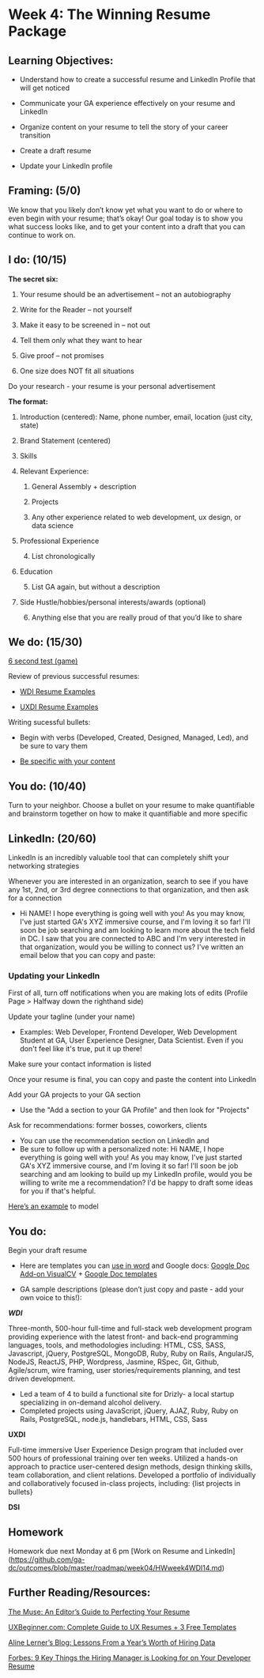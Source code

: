 # Week 4: The Winning Resume Package

## Learning Objectives:

* Understand how to create a successful resume and LinkedIn Profile that will get noticed

* Communicate your GA experience effectively on your resume and LinkedIn

* Organize content on your resume to tell the story of your career transition

* Create a draft resume

* Update your LinkedIn profile 

## Framing: (5/0) 

We know that you likely don’t know yet what you want to do or where to even begin with your resume; that’s okay! Our goal today is to show you what success looks like, and to get your content into a draft that you can continue to work on.

## I do: (10/15) 

**The secret six:**

1. Your resume should be an advertisement – not an autobiography

2. Write for the Reader – not yourself

3. Make it easy to be screened in – not out

4. Tell them only what they want to hear

5. Give proof – not promises

6. One size does NOT fit all situations

Do your research - your resume is your personal advertisement

**The format:**

1. Introduction (centered): Name, phone number, email, location (just city, state)

2. Brand Statement (centered)

3. Skills

4. Relevant Experience:

    1. General Assembly + description

    2. Projects

    3. Any other experience related to web development, ux design, or data science

5. Professional Experience

    4. List chronologically

6. Education

    5. List GA again, but without a description

7. Side Hustle/hobbies/personal interests/awards (optional)

    6. Anything else that you are really proud of that you’d like to share

## We do: (15/30) 

[6 second test (game)](https://resumegenius.com/6-second-resume-challenge)

Review of previous successful resumes:

* [WDI Resume Examples](https://drive.google.com/drive/folders/0BwHwzYWStKuafng5djhvTnltdEVFTDhFM2dwU1JyMm9jcmJFM3ltZ3lEWVZPOFFWWGdEeTA/0B0cuNYi34jyufm9jY1ZNTkdWTE5VMU5pbDlBYkxjVmVjY1p4UzN3LVJQd2c0Wi1CRm1WSkE/0B0cuNYi34jyufmgxOWtkSGNhRHFQX2tudXJUOXlFdXV3djNSTDV2MXlJNnhMaGgtNnp6NVE)

* [UXDI Resume Examples](https://drive.google.com/drive/folders/0BwHwzYWStKuafng5djhvTnltdEVFTDhFM2dwU1JyMm9jcmJFM3ltZ3lEWVZPOFFWWGdEeTA/0B0cuNYi34jyufm9jY1ZNTkdWTE5VMU5pbDlBYkxjVmVjY1p4UzN3LVJQd2c0Wi1CRm1WSkE/0B0cuNYi34jyufmU3UE5hblBUS1hjTFZ1VkRTT2hveHB6TXlxT29JQkdUYzlhbmprdFluR0k)

Writing sucessful bullets: 

- Begin with verbs (Developed, Created, Designed, Managed, Led), and be sure to vary them 

- [Be specific with your content ](http://everyvowel.com/resume-2/)

## You do: (10/40) 

Turn to your neighbor. Choose a bullet on your resume to make quantifiable and brainstorm together on how to make it quantifiable and more specific

## LinkedIn: (20/60) 

LinkedIn is an incredibly valuable tool that can completely shift your networking strategies 

Whenever you are interested in an organization, search to see if you have any 1st, 2nd, or 3rd degree connections to that organization, and then ask for a connection
- Hi NAME! I hope everything is going well with you! As you may know, I've just started GA's XYZ immersive course, and I'm loving it so far! I'll soon be job searching and am looking to learn more about the tech field in DC. I saw that you are connected to ABC and I'm very interested in that organization, would you be willing to connect us? I've written an email below that you can copy and paste: 

### Updating your LinkedIn 
First of all, turn off notifications when you are making lots of edits (Profile Page > Halfway down the righthand side)

Update your tagline (under your name)
- Examples: Web Developer, Frontend Developer, Web Development Student at GA, User Experience Designer, Data Scientist. Even if you don't feel like it's true, put it up there! 

Make sure your contact information is listed

Once your resume is final, you can copy and paste the content into LinkedIn 

Add your GA projects to your GA section 
- Use the "Add a section to your GA Profile" and then look for "Projects" 

Ask for recommendations: former bosses, coworkers, clients 
- You can use the recommendation section on LinkedIn and
- Be sure to follow up with a personalized note: Hi NAME, I hope everything is going well with you! As you may know, I've just started GA's XYZ immersive course, and I'm loving it so far! I'll soon be job searching and am looking to build up my LinkedIn profile, would you be willing to write me a recommendation? I'd be happy to draft some ideas for you if that's helpful. 

[Here’s an example](https://www.linkedin.com/in/christinemovius) to model

## You do: 

Begin your draft resume

- Here are templates you can [use in word](https://www.themuse.com/advice/275-free-resume-templates-you-can-use-right-now?utm_source=Sailthru&utm_medium=email&utm_term=Daily%20Email%20List&utm_campaign=275%20Free%20Resume%20Templates%20That%27ll%20Make%20Your%20Life%20Easier) and Google docs: [Google Doc Add-on VisualCV](https://www.visualcv.com/www/google-docs-resume-templates/)  + [Google Doc templates](https://docs.google.com/document/u/0/)

- GA sample descriptions (please don’t just copy and paste - add your own voice to this!):

**_WDI_**

Three-month, 500-hour full-time and full-stack web development program providing experience with the latest front- and back-end programming languages, tools, and methodologies including: HTML, CSS, SASS, Javascript, jQuery, PostgreSQL, MongoDB, Ruby, Ruby on Rails, AngularJS, NodeJS, ReactJS, PHP, Wordpress, Jasmine, RSpec, Git, Github, Agile/scrum, wire framing, user stories/requirements planning, and test driven development.

- Led a team of 4 to build a functional site for Drizly- a local startup specializing in on-demand alcohol delivery.
- Completed projects using JavaScript, jQuery, AJAZ, Ruby, Ruby on Rails, PostgreSQL, node.js, handlebars, HTML, CSS, Sass

**UXDI**

Full-time immersive User Experience Design program that included over 500 hours of professional training over ten weeks. Utilized a hands-on approach to practice user-centered design methods, design thinking skills, team collaboration, and client relations. Developed a portfolio of individually and collaboratively focused in-class projects, including: {list projects in bullets}

**DSI**
## Homework 
Homework due next Monday at 6 pm [Work on Resume and LinkedIn] (https://github.com/ga-dc/outcomes/blob/master/roadmap/week04/HWweek4WDI14.md)

## Further Reading/Resources:

[The Muse: An Editor’s Guide to Perfecting Your Resume](https://www.themuse.com/advice/an-editors-guide-to-perfecting-your-resume)

[UXBeginner.com: Complete Guide to UX Resumes + 3 Free Templates](http://www.uxbeginner.com/complete-guide-to-ux-resumes-and-a-free-template/)

[Aline Lerner’s Blog: Lessons From a Year’s Worth of Hiring Data](http://blog.alinelerner.com/lessons-from-a-years-worth-of-hiring-data/)

[Forbes: 9 Key Things the Hiring Manager is Looking for on Your Developer Resume](http://www.forbes.com/sites/dailymuse/2016/02/09/9-key-things-the-hiring-manager-is-looking-for-on-your-developer-resume/#2d0f465234e8)

